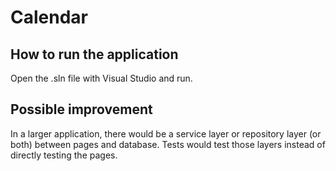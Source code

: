 # Calendar

## How to run the application
Open the .sln file with Visual Studio and run.

## Possible improvement
In a larger application, there would be a service layer or repository layer (or both) between pages and database. Tests would test those layers instead of directly testing the pages.
